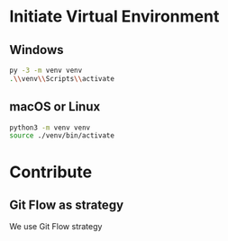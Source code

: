 # Initiate Virtual Environment 

## Windows
```sh
py -3 -m venv venv
.\\venv\\Scripts\\activate
```

## macOS or Linux
```sh
python3 -m venv venv
source ./venv/bin/activate
```

# Contribute

## Git Flow as strategy 

We use Git Flow strategy

